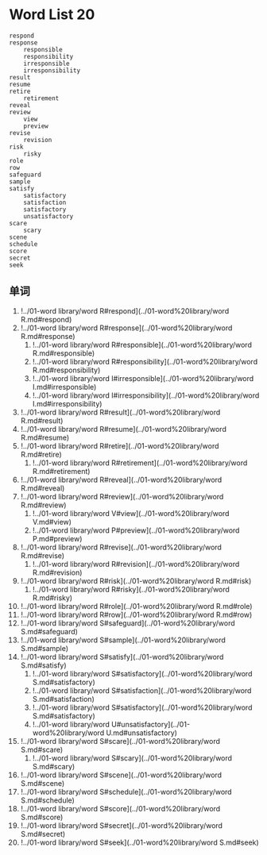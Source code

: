 # Word List 20
	respond
	response
		responsible
		responsibility
		irresponsible
		irresponsibility
	result
	resume
	retire
		retirement
	reveal
	review
		view
		preview
	revise
		revision
	risk
		risky
	role
	row
	safeguard
	sample
	satisfy
		satisfactory
		satisfaction
		satisfactory
		unsatisfactory
	scare
		scary
	scene
	schedule
	score
	secret
	seek

## 单词

1. !../01-word library/word R#respond](../01-word%20library/word R.md#respond)
2. !../01-word library/word R#response](../01-word%20library/word R.md#response)
	1. !../01-word library/word R#responsible](../01-word%20library/word R.md#responsible)
	2. !../01-word library/word R#responsibility](../01-word%20library/word R.md#responsibility)
	3. !../01-word library/word I#irresponsible](../01-word%20library/word I.md#irresponsible)
	4. !../01-word library/word I#irresponsibility](../01-word%20library/word I.md#irresponsibility)
3. !../01-word library/word R#result](../01-word%20library/word R.md#result)
4. !../01-word library/word R#resume](../01-word%20library/word R.md#resume)
5. !../01-word library/word R#retire](../01-word%20library/word R.md#retire)
	1. !../01-word library/word R#retirement](../01-word%20library/word R.md#retirement)
6. !../01-word library/word R#reveal](../01-word%20library/word R.md#reveal)
7. !../01-word library/word R#review](../01-word%20library/word R.md#review)
	1. !../01-word library/word V#view](../01-word%20library/word V.md#view)
	2. !../01-word library/word P#preview](../01-word%20library/word P.md#preview)
8. !../01-word library/word R#revise](../01-word%20library/word R.md#revise)
	1. !../01-word library/word R#revision](../01-word%20library/word R.md#revision)
9. !../01-word library/word R#risk](../01-word%20library/word R.md#risk)
	1. !../01-word library/word R#risky](../01-word%20library/word R.md#risky)
10. !../01-word library/word R#role](../01-word%20library/word R.md#role)
11. !../01-word library/word R#row](../01-word%20library/word R.md#row)
12. !../01-word library/word S#safeguard](../01-word%20library/word S.md#safeguard)
13. !../01-word library/word S#sample](../01-word%20library/word S.md#sample)
14. !../01-word library/word S#satisfy](../01-word%20library/word S.md#satisfy)
	1. !../01-word library/word S#satisfactory](../01-word%20library/word S.md#satisfactory)
	2. !../01-word library/word S#satisfaction](../01-word%20library/word S.md#satisfaction)
	3. !../01-word library/word S#satisfactory](../01-word%20library/word S.md#satisfactory)
	4. !../01-word library/word U#unsatisfactory](../01-word%20library/word U.md#unsatisfactory)
15. !../01-word library/word S#scare](../01-word%20library/word S.md#scare)
	1. !../01-word library/word S#scary](../01-word%20library/word S.md#scary)
16. !../01-word library/word S#scene](../01-word%20library/word S.md#scene)
17. !../01-word library/word S#schedule](../01-word%20library/word S.md#schedule)
18. !../01-word library/word S#score](../01-word%20library/word S.md#score)
19. !../01-word library/word S#secret](../01-word%20library/word S.md#secret)
20. !../01-word library/word S#seek](../01-word%20library/word S.md#seek)